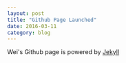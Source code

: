 ```yaml
---
layout: post
title: "Github Page Launched"
date: 2016-03-11
category: blog
---
```


Wei's Github page is powered by [Jekyll](http://jekyllrb.com) 

